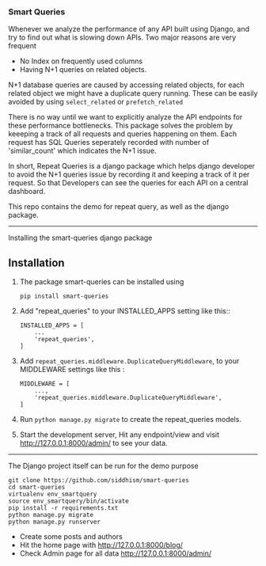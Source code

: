 ### Smart Queries

Whenever we analyze the performance of any API built using Django, and try to find out what is slowing down APIs. Two major reasons are very frequent
* No Index on frequently used columns
* Having N+1 queries on related objects.

N+1 database queries are caused by accessing related objects, for each related object we might have a duplicate query running. These can be easily avoided by using `select_related` or `prefetch_related`

There is no way until we want to explicitly analyze the API endpoints for these performance bottlenecks. This package solves the problem by keeeping a track of all requests and queries happening on them. Each request has SQL Queries seperately recorded with number of 'similar_count' which indicates the N+1 issue.

In short, Repeat Queries is a django package which helps django developer to avoid the N+1 queries issue by recording it and keeping a track of it per request. So that Developers can see the queries for each API on a central dashboard.


This repo contains the demo for repeat query, as well as the django package. 

-----
Installing the smart-queries django package


Installation
-----------
1. The package smart-queries can be installed using

    ```pip install smart-queries ```


2. Add "repeat_queries" to your INSTALLED_APPS setting like this::

    ```
    INSTALLED_APPS = [
        ...
        'repeat_queries',
    ]
    ```
3. Add `repeat_queries.middleware.DuplicateQueryMiddleware`, to your MIDDLEWARE settings like this : 
    ```
    MIDDLEWARE = [
        ...,
        'repeat_queries.middleware.DuplicateQueryMiddleware',
    ]
    ```


4. Run `python manage.py migrate` to create the repeat_queries models.

5. Start the development server, Hit any endpoint/view and visit http://127.0.0.1:8000/admin/ to see your data.


-------
The Django project itself can be run for the demo purpose

```
git clone https://github.com/siddhism/smart-queries
cd smart-queries
virtualenv env_smartquery
source env_smartquery/bin/activate
pip install -r requirements.txt
python manage.py migrate
python manage.py runserver
```

* Create some posts and authors
* Hit the home page with 
http://127.0.0.1:8000/blog/
* Check Admin page for all data
http://127.0.0.1:8000/admin/
